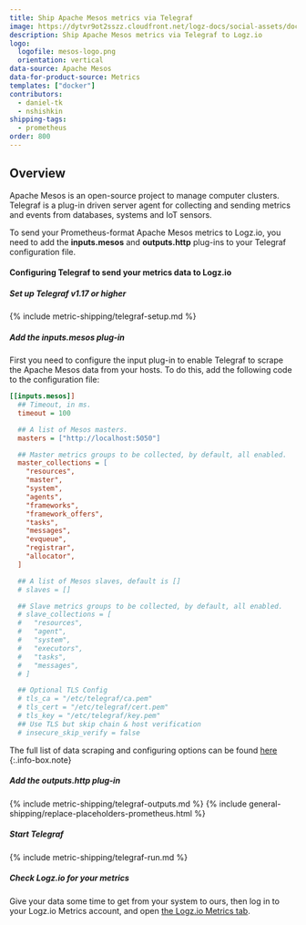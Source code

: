 ```yaml
---
title: Ship Apache Mesos metrics via Telegraf
image: https://dytvr9ot2sszz.cloudfront.net/logz-docs/social-assets/docs-social.jpg
description: Ship Apache Mesos metrics via Telegraf to Logz.io
logo:
  logofile: mesos-logo.png
  orientation: vertical
data-source: Apache Mesos
data-for-product-source: Metrics
templates: ["docker"]
contributors:
  - daniel-tk
  - nshishkin
shipping-tags:  
  - prometheus
order: 800
---
```



## Overview

Apache Mesos is an open-source project to manage computer clusters. Telegraf is a plug-in driven server agent for collecting and sending metrics and events from databases, systems and IoT sensors.

To send your Prometheus-format Apache Mesos metrics to Logz.io, you need to add the **inputs.mesos** and **outputs.http** plug-ins to your Telegraf configuration file.

#### Configuring Telegraf to send your metrics data to Logz.io

<div class="tasklist">

##### Set up Telegraf v1.17 or higher

{% include metric-shipping/telegraf-setup.md %}

##### Add the inputs.mesos plug-in

First you need to configure the input plug-in to enable Telegraf to scrape the Apache Mesos data from your hosts. To do this, add the following code to the configuration file:

``` ini
[[inputs.mesos]]
  ## Timeout, in ms.
  timeout = 100

  ## A list of Mesos masters.
  masters = ["http://localhost:5050"]

  ## Master metrics groups to be collected, by default, all enabled.
  master_collections = [
    "resources",
    "master",
    "system",
    "agents",
    "frameworks",
    "framework_offers",
    "tasks",
    "messages",
    "evqueue",
    "registrar",
    "allocator",
  ]

  ## A list of Mesos slaves, default is []
  # slaves = []

  ## Slave metrics groups to be collected, by default, all enabled.
  # slave_collections = [
  #   "resources",
  #   "agent",
  #   "system",
  #   "executors",
  #   "tasks",
  #   "messages",
  # ]

  ## Optional TLS Config
  # tls_ca = "/etc/telegraf/ca.pem"
  # tls_cert = "/etc/telegraf/cert.pem"
  # tls_key = "/etc/telegraf/key.pem"
  ## Use TLS but skip chain & host verification
  # insecure_skip_verify = false
```

<!-- info-box-start:info -->
The full list of data scraping and configuring options can be found [here](https://github.com/influxdata/telegraf/blob/release-1.18/plugins/inputs/mesos/README.md)
{:.info-box.note}
<!-- info-box-end -->

##### Add the outputs.http plug-in
  
{% include metric-shipping/telegraf-outputs.md %}
{% include general-shipping/replace-placeholders-prometheus.html %}
  
##### Start Telegraf

{% include metric-shipping/telegraf-run.md %}

##### Check Logz.io for your metrics

Give your data some time to get from your system to ours, then log in to your Logz.io Metrics account, and open [the Logz.io Metrics tab](https://app.logz.io/#/dashboard/metrics/).


</div>
